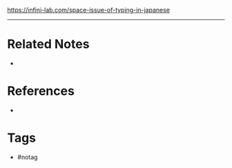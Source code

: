https://infini-lab.com/space-issue-of-typing-in-japanese

---
# Related Notes
- 

# References
- 

# Tags
- #notag